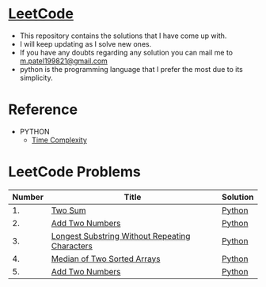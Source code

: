 # [LeetCode](https://leetcode.com/problemset/all/)
+ This repository contains the solutions that I have come up with.
+ I will keep updating as I solve new ones.
+ If you have any doubts regarding any solution you can mail me to m.patel199821@gmail.com
+ python is the programming language that I prefer the most due to its simplicity.

# Reference
* PYTHON
    * [Time Complexity](https://wiki.python.org/moin/TimeComplexity)
   
# LeetCode Problems

|  Number | Title  | Solution  |
|---|---|---|
|   1. |  [Two Sum](https://leetcode.com/problems/two-sum/)  | [Python](https://github.com/meetpatel1311/LeetCode/blob/main/Python/1.Two%20Sum.py)  |
|   2. | [Add Two Numbers](https://leetcode.com/problems/add-two-numbers/)  | [Python]()  |
|   3. | [Longest Substring Without Repeating Characters](https://leetcode.com/problems/longest-substring-without-repeating-characters/)  | [Python]()  |
|   4. | [Median of Two Sorted Arrays](https://leetcode.com/problems/median-of-two-sorted-arrays/)  | [Python]()  |
|   5. | [Add Two Numbers](https://leetcode.com/problems/add-two-numbers/)  | [Python]()  |
